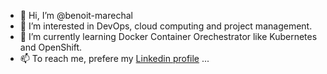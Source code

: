 - 👋 Hi, I’m @benoit-marechal
- 👀 I’m interested in DevOps, cloud computing and project management. 
- 🌱 I’m currently learning Docker Container Orechestrator like Kubernetes and OpenShift.
- 📫 To reach me, prefere my [Linkedin profile](https://www.linkedin.com/in/benoitmarechal1/) ...

<!---
benoit-marechal/benoit-marechal is a ✨ special ✨ repository because its `README.md` (this file) appears on your GitHub profile.
You can click the Preview link to take a look at your changes.
--->
